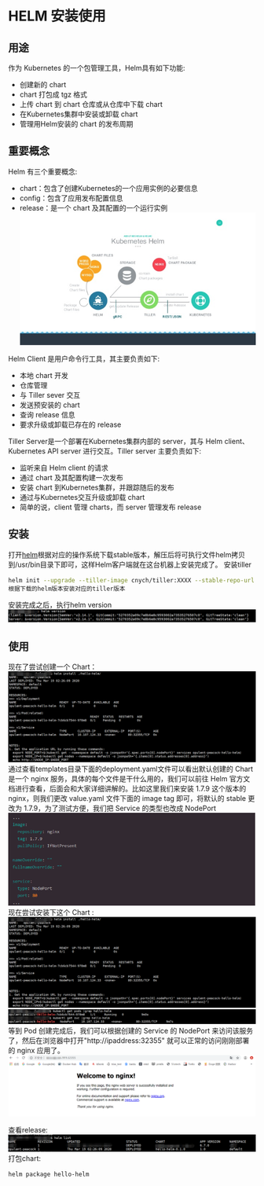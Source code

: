 # HELM 安装使用 #

## 用途 ##

作为 Kubernetes 的一个包管理工具，Helm具有如下功能: 
  - 创建新的 chart
  - chart 打包成 tgz 格式
  - 上传 chart 到 chart 仓库或从仓库中下载 chart
  - 在Kubernetes集群中安装或卸载 chart
  - 管理用Helm安装的 chart 的发布周期
  
## 重要概念 ##

Helm 有三个重要概念: 
  - chart：包含了创建Kubernetes的一个应用实例的必要信息
  - config：包含了应用发布配置信息
  - release：是一个 chart 及其配置的一个运行实例
 ![](https://github.com/wangyh2016/mytest/blob/master/images/helm-str.png?raw=true)

Helm Client 是用户命令行工具，其主要负责如下: 
  - 本地 chart 开发
  - 仓库管理
  - 与 Tiller sever 交互
  - 发送预安装的 chart
  - 查询 release 信息
  - 要求升级或卸载已存在的 release
 
Tiller Server是一个部署在Kubernetes集群内部的 server，其与 Helm client、Kubernetes API server 进行交互。Tiller server 主要负责如下: 

  - 监听来自 Helm client 的请求
  - 通过 chart 及其配置构建一次发布
  - 安装 chart 到Kubernetes集群，并跟踪随后的发布
  - 通过与Kubernetes交互升级或卸载 chart
  - 简单的说，client 管理 charts，而 server 管理发布 release


## 安装 ##
打开[helm](https://github.com/helm/helm/releases)根据对应的操作系统下载stable版本，解压后将可执行文件helm拷贝到/usr/bin目录下即可，这样Helm客户端就在这台机器上安装完成了。
安装tiller
```bash
helm init --upgrade --tiller-image cnych/tiller:XXXX --stable-repo-url https://cnych.github.io/kube-charts-mirror/ 
根据下载的helm版本安装对应的tiller版本
 ```  
安装完成之后，执行helm version
![](https://github.com/wangyh2016/mytest/blob/master/images/helm-n.png?raw=true)

## 使用 ##

现在了尝试创建一个 Chart：
![](https://github.com/wangyh2016/mytest/blob/master/images/hello-install.png?raw=true)
通过查看templates目录下面的deployment.yaml文件可以看出默认创建的 Chart 是一个 nginx 服务，具体的每个文件是干什么用的，我们可以前往 Helm 官方文档进行查看，后面会和大家详细讲解的。比如这里我们来安装 1.7.9 这个版本的 nginx，则我们更改 value.yaml 文件下面的 image tag 即可，将默认的 stable 更改为 1.7.9，为了测试方便，我们把 Service 的类型也改成 NodePort
![](https://github.com/wangyh2016/mytest/blob/master/images/temp_modify.png?raw=true)
现在尝试安装下这个 Chart :
![](https://github.com/wangyh2016/mytest/blob/master/images/hello-install.png?raw=true)
![](https://github.com/wangyh2016/mytest/blob/master/images/svc-pods.png?raw=true)
等到 Pod 创建完成后，我们可以根据创建的 Service 的 NodePort 来访问该服务了，然后在浏览器中打开"http://ipaddress:32355" 就可以正常的访问刚刚部署的 nginx 应用了。
![](https://github.com/wangyh2016/mytest/blob/master/images/result.png?raw=true)

查看release: 
![](https://github.com/wangyh2016/mytest/blob/master/images/release.png?raw=true)
打包chart: 
```bash
helm package hello-helm
```  

